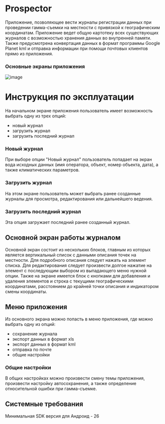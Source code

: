 # Prospector 
Приложение, позволяющее вести журналы регистрации данных при проведении гамма-съемки на местности с привязкой к географическим координатам.
Приложение ведет общую картотеку всех существующих журналов с возможностью хранения данных во внутренней памяти.
Также предусмотрена конвертация данных в формат программы Google Planet kml и отправка информации при помощи почтовых клиентов прямо из приложения. 
### Основные экраны приложения
![image](https://github.com/vladalexeco/Prospector/assets/27238541/54e7b60c-96cb-4acf-8240-c06a05e37dba)
# Инструкция по эксплуатации
На начальном экране приложения пользователь имеет возможность выбрать одну из трех опций:
- новый журнал
- загрузить журнал
- загрузить последний журнал
### Новый журнал
При выборе опции "Новый журнал" пользователь попадает на экран вода исходных данных (имя оператора, объект, номер объекта, дата), а также климатических параметров.
### Загрузить журнал
На этом экране пользователь может выбрать ранее созданные журналы для просмотра, редактирования или дальнейшего ведения.
### Загрузить последний журнал
Эта опция загружает последний ранее созданный журнал.
## Основной экран работы журналом
Основной экран состоит из нескольких блоков, главным из которых является вертикальный список с данными описания точек на местности. Для подробного описания следует нажать на элемент списка. Для редактирования 
следует произвести долгое нажатие на элемент с последующим выбором из выпадающего меню нужной опции. Также на экране имеется блок с кнопками для добавления и удаления элементов и строка с текущими географическими
координатами, расстоянием до крайней точки описания и индикатором смены координаты.
## Меню приложения
Из основного экрана можно попасть в меню приложения, где можно выбрать одну из опций:
- сохранение журнала
- экспорт данных в формат xls
- экспорт данных в формат kml
- отправка по почте
- общие настройки
### Общие настройки
В общих настройках можно произвести смену темы приложения, произвести настройку автосохранения, а также определение относительной ошибки при гамма-съемке.
## Системные требования
Минимальная SDK версия для Андроид - 26
